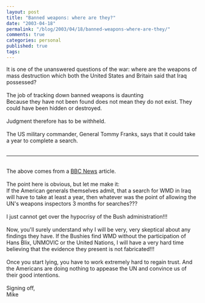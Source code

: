 ```yaml
---
layout: post
title: "Banned weapons: where are they?"
date: "2003-04-18"
permalink: "/blog/2003/04/18/banned-weapons-where-are-they/"
comments: true
categories: personal
published: true
tags: 
---
```


It is one of the unanswered questions of the war: where are the weapons of mass destruction which both the United States and Britain said that Iraq possessed? <br /> <br />The job of tracking down banned weapons is daunting<br />Because they have not been found does not mean they do not exist. They could have been hidden or destroyed. <br /><br />Judgment therefore has to be withheld. <br /><br />The US military commander, General Tommy Franks, says that it could take a year to complete a search. <br /><br /><hr><br />The above comes from a <a href="http://news.bbc.co.uk/1/hi/world/middle_east/2949441.stm">BBC News</a> article. <br /><br />The point here is obvious, but let me make it:<br />If the American generals themselves admit, that a search for WMD in Iraq will have to take at least a year, then whatever was the point of allowing the UN's weapons inspectors 3 months for searches???<br /><br />I just cannot get over the hypocrisy of the Bush administration!!!<br /><br />Now, you'll surely understand why I will be very, very skeptical about any findings they have. If the Bushies find WMD without the participation of Hans Blix, UNMOVIC or the United Nations, I will have a very hard time believing that the evidence they present is not fabricated!!!<br /><br />Once you start lying, you have to work extremely hard to regain trust. And the Americans are doing nothing to appease the UN and convince us of their good intentions.<br /><br />Signing off,<br />Mike